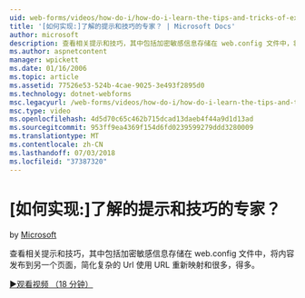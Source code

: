 ```yaml
---
uid: web-forms/videos/how-do-i/how-do-i-learn-the-tips-and-tricks-of-experts
title: '[如何实现:]了解的提示和技巧的专家？ | Microsoft Docs'
author: microsoft
description: 查看相关提示和技巧，其中包括加密敏感信息存储在 web.config 文件中，将内容发布到另一个页面，简化复杂的 Url...
ms.author: aspnetcontent
manager: wpickett
ms.date: 01/16/2006
ms.topic: article
ms.assetid: 77526e53-524b-4cae-9025-3e493f2895d0
ms.technology: dotnet-webforms
msc.legacyurl: /web-forms/videos/how-do-i/how-do-i-learn-the-tips-and-tricks-of-experts
msc.type: video
ms.openlocfilehash: 4d5d70c65c462b715dcad13daeb4f44a9d1d13ad
ms.sourcegitcommit: 953ff9ea4369f154d6fd0239599279ddd3280009
ms.translationtype: MT
ms.contentlocale: zh-CN
ms.lasthandoff: 07/03/2018
ms.locfileid: "37387320"
---
```

<a name="how-do-i-learn-the-tips-and-tricks-of-experts"></a>[如何实现:]了解的提示和技巧的专家？
====================
by [Microsoft](https://github.com/microsoft)

查看相关提示和技巧，其中包括加密敏感信息存储在 web.config 文件中，将内容发布到另一个页面，简化复杂的 Url 使用 URL 重新映射和很多，得多。

[&#9654;观看视频 （18 分钟）](https://channel9.msdn.com/Blogs/ASP-NET-Site-Videos/how-do-i-learn-the-tips-and-tricks-of-experts)
